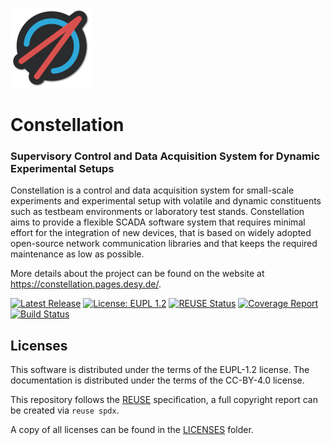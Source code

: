 <!--
SPDX-FileCopyrightText: 2023 DESY and the Constellation authors
SPDX-License-Identifier: CC-BY-4.0
-->

[![](docs/logo_small.png)](https://constellation.pages.desy.de/)

# Constellation
### Supervisory Control and Data Acquisition System for Dynamic Experimental Setups

Constellation is a control and data acquisition system for small-scale experiments and experimental setup with volatile and dynamic constituents such as testbeam environments or laboratory test stands. Constellation aims to provide a flexible SCADA software system that requires minimal effort for the integration of new devices, that is based on widely adopted open-source network communication libraries and that keeps the required maintenance as low as possible.

More details about the project can be found on the website at https://constellation.pages.desy.de/.

[![Latest Release](https://gitlab.desy.de/constellation/constellation/-/badges/release.svg)](https://gitlab.desy.de/constellation/constellation/-/releases)
[![License: EUPL 1.2](https://img.shields.io/badge/License-EUPL%201.2-blue.svg)](https://opensource.org/license/eupl-1-2/)
[![REUSE Status](https://api.reuse.software/badge/gitlab.desy.de/constellation/constellation)](https://api.reuse.software/info/gitlab.desy.de/constellation/constellation)
[![Coverage Report](https://gitlab.desy.de/constellation/constellation/badges/main/coverage.svg)](https://gitlab.desy.de/constellation/constellation/-/graphs/main/charts)
[![Build Status](https://gitlab.desy.de/constellation/constellation/badges/main/pipeline.svg)](https://gitlab.desy.de/constellation/constellation/-/commits/main)

## Licenses
This software is distributed under the terms of the EUPL-1.2 license. The documentation is distributed under the terms of the CC-BY-4.0 license.

This repository follows the [REUSE](https://reuse.software/) specification, a full copyright report can be created via `reuse spdx`.

A copy of all licenses can be found in the [LICENSES](LICENSES/) folder.
